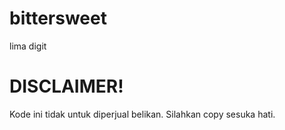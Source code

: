 # bittersweet
lima digit


# DISCLAIMER!

Kode ini tidak untuk diperjual belikan. Silahkan copy sesuka hati.
